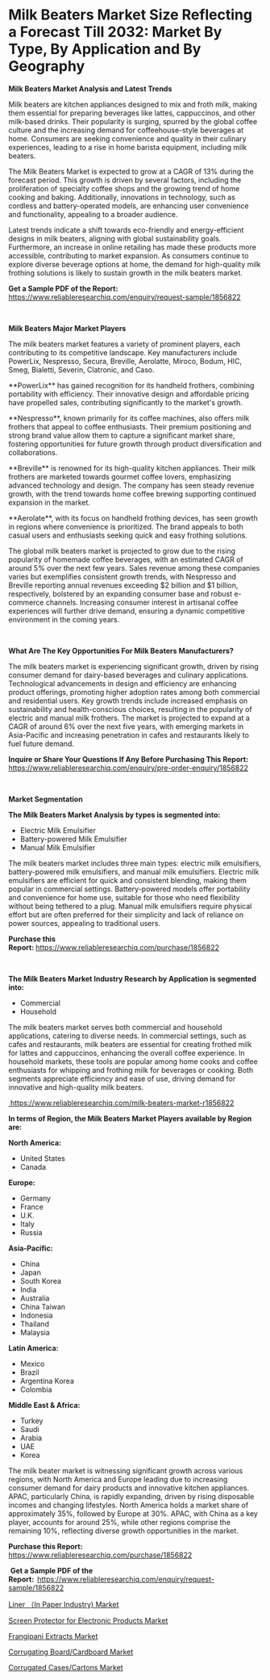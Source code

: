 <p><h1>Milk Beaters Market Size Reflecting a Forecast Till 2032: Market By Type, By Application and By Geography</h1></p><p><strong>Milk Beaters Market Analysis and Latest Trends</strong></p>
<p><p>Milk beaters are kitchen appliances designed to mix and froth milk, making them essential for preparing beverages like lattes, cappuccinos, and other milk-based drinks. Their popularity is surging, spurred by the global coffee culture and the increasing demand for coffeehouse-style beverages at home. Consumers are seeking convenience and quality in their culinary experiences, leading to a rise in home barista equipment, including milk beaters.</p><p>The Milk Beaters Market is expected to grow at a CAGR of 13% during the forecast period. This growth is driven by several factors, including the proliferation of specialty coffee shops and the growing trend of home cooking and baking. Additionally, innovations in technology, such as cordless and battery-operated models, are enhancing user convenience and functionality, appealing to a broader audience.</p><p>Latest trends indicate a shift towards eco-friendly and energy-efficient designs in milk beaters, aligning with global sustainability goals. Furthermore, an increase in online retailing has made these products more accessible, contributing to market expansion. As consumers continue to explore diverse beverage options at home, the demand for high-quality milk frothing solutions is likely to sustain growth in the milk beaters market.</p></p>
<p><strong>Get a Sample PDF of the Report:&nbsp;</strong> <a href="https://www.reliableresearchiq.com/enquiry/request-sample/1856822?utm_campaign=1834&utm_medium=2&utm_source=Github&utm_content=ia&utm_term=08012025&utm_id=milk-beaters">https://www.reliableresearchiq.com/enquiry/request-sample/1856822</a></p>
<p>&nbsp;</p>
<p><strong>Milk Beaters Major Market Players</strong></p>
<p><p>The milk beaters market features a variety of prominent players, each contributing to its competitive landscape. Key manufacturers include PowerLix, Nespresso, Secura, Breville, Aerolatte, Miroco, Bodum, HIC, Smeg, Bialetti, Severin, Clatronic, and Caso. </p><p>**PowerLix** has gained recognition for its handheld frothers, combining portability with efficiency. Their innovative design and affordable pricing have propelled sales, contributing significantly to the market's growth.</p><p>**Nespresso**, known primarily for its coffee machines, also offers milk frothers that appeal to coffee enthusiasts. Their premium positioning and strong brand value allow them to capture a significant market share, fostering opportunities for future growth through product diversification and collaborations.</p><p>**Breville** is renowned for its high-quality kitchen appliances. Their milk frothers are marketed towards gourmet coffee lovers, emphasizing advanced technology and design. The company has seen steady revenue growth, with the trend towards home coffee brewing supporting continued expansion in the market.</p><p>**Aerolate**, with its focus on handheld frothing devices, has seen growth in regions where convenience is prioritized. The brand appeals to both casual users and enthusiasts seeking quick and easy frothing solutions.</p><p>The global milk beaters market is projected to grow due to the rising popularity of homemade coffee beverages, with an estimated CAGR of around 5% over the next few years. Sales revenue among these companies varies but exemplifies consistent growth trends, with Nespresso and Breville reporting annual revenues exceeding $2 billion and $1 billion, respectively, bolstered by an expanding consumer base and robust e-commerce channels. Increasing consumer interest in artisanal coffee experiences will further drive demand, ensuring a dynamic competitive environment in the coming years.</p></p>
<p>&nbsp;</p>
<p><strong>What Are The Key Opportunities For Milk Beaters Manufacturers?</strong></p>
<p><p>The milk beaters market is experiencing significant growth, driven by rising consumer demand for dairy-based beverages and culinary applications. Technological advancements in design and efficiency are enhancing product offerings, promoting higher adoption rates among both commercial and residential users. Key growth trends include increased emphasis on sustainability and health-conscious choices, resulting in the popularity of electric and manual milk frothers. The market is projected to expand at a CAGR of around 6% over the next five years, with emerging markets in Asia-Pacific and increasing penetration in cafes and restaurants likely to fuel future demand.</p></p>
<p><strong>Inquire or Share Your Questions If Any Before Purchasing This Report:</strong> <a href="https://www.reliableresearchiq.com/enquiry/pre-order-enquiry/1856822?utm_campaign=1834&utm_medium=2&utm_source=Github&utm_content=ia&utm_term=08012025&utm_id=milk-beaters">https://www.reliableresearchiq.com/enquiry/pre-order-enquiry/1856822</a></p>
<p>&nbsp;</p>
<p><strong>Market Segmentation</strong></p>
<p><strong>The Milk Beaters Market Analysis by types is segmented into:</strong></p>
<p><ul><li>Electric Milk Emulsifier</li><li>Battery-powered Milk Emulsifier</li><li>Manual Milk Emulsifier</li></ul></p>
<p><p>The milk beaters market includes three main types: electric milk emulsifiers, battery-powered milk emulsifiers, and manual milk emulsifiers. Electric milk emulsifiers are efficient for quick and consistent blending, making them popular in commercial settings. Battery-powered models offer portability and convenience for home use, suitable for those who need flexibility without being tethered to a plug. Manual milk emulsifiers require physical effort but are often preferred for their simplicity and lack of reliance on power sources, appealing to traditional users.</p></p>
<p><strong>Purchase this Report:&nbsp;</strong><a href="https://www.reliableresearchiq.com/purchase/1856822?utm_campaign=1834&utm_medium=2&utm_source=Github&utm_content=ia&utm_term=08012025&utm_id=milk-beaters">https://www.reliableresearchiq.com/purchase/1856822</a></p>
<p>&nbsp;</p>
<p><strong>The Milk Beaters Market Industry Research by Application is segmented into:</strong></p>
<p><ul><li>Commercial</li><li>Household</li></ul></p>
<p><p>The milk beaters market serves both commercial and household applications, catering to diverse needs. In commercial settings, such as cafes and restaurants, milk beaters are essential for creating frothed milk for lattes and cappuccinos, enhancing the overall coffee experience. In household markets, these tools are popular among home cooks and coffee enthusiasts for whipping and frothing milk for beverages or cooking. Both segments appreciate efficiency and ease of use, driving demand for innovative and high-quality milk beaters.</p></p>
<p><a href="https://www.reliableresearchiq.com/milk-beaters-market-r1856822?utm_campaign=1834&utm_medium=2&utm_source=Github&utm_content=ia&utm_term=08012025&utm_id=milk-beaters">&nbsp;https://www.reliableresearchiq.com/milk-beaters-market-r1856822</a></p>
<p><strong>In terms of Region, the Milk Beaters Market Players available by Region are:</strong></p>
<p>
    <p> <strong> North America: </strong>
        <ul>
            <li>United States</li>
            <li>Canada</li>
        </ul>
        </p> 
    <p> <strong> Europe: </strong>
        <ul>
            <li>Germany</li>
            <li>France</li>
            <li>U.K.</li>
            <li>Italy</li>
            <li>Russia</li>
        </ul>
        </p> 
    <p> <strong> Asia-Pacific: </strong>
        <ul>
            <li>China</li>
            <li>Japan</li>
            <li>South Korea</li>
            <li>India</li>
            <li>Australia</li>
            <li>China Taiwan</li>
            <li>Indonesia</li>
            <li>Thailand</li>
            <li>Malaysia</li>
        </ul>
        </p> 
    <p> <strong> Latin America: </strong>
        <ul>
            <li>Mexico</li>
            <li>Brazil</li>
            <li>Argentina Korea</li>
            <li>Colombia</li>
        </ul>
        </p> 
    <p> <strong> Middle East & Africa: </strong>
        <ul>
            <li>Turkey</li>
            <li>Saudi</li>
            <li>Arabia</li>
            <li>UAE</li>
            <li>Korea</li>
        </ul>
    </p>
    </p>
<p><p>The milk beater market is witnessing significant growth across various regions, with North America and Europe leading due to increasing consumer demand for dairy products and innovative kitchen appliances. APAC, particularly China, is rapidly expanding, driven by rising disposable incomes and changing lifestyles. North America holds a market share of approximately 35%, followed by Europe at 30%. APAC, with China as a key player, accounts for around 25%, while other regions comprise the remaining 10%, reflecting diverse growth opportunities in the market.</p></p>
<p><strong>Purchase this Report: </strong><a href="https://www.reliableresearchiq.com/purchase/1856822?utm_campaign=1834&utm_medium=2&utm_source=Github&utm_content=ia&utm_term=08012025&utm_id=milk-beaters">https://www.reliableresearchiq.com/purchase/1856822</a></p>
<p>&nbsp;<strong>Get a Sample PDF of the Report:&nbsp;&nbsp;</strong><a href="https://www.reliableresearchiq.com/enquiry/request-sample/1856822?utm_campaign=1834&utm_medium=2&utm_source=Github&utm_content=ia&utm_term=08012025&utm_id=milk-beaters">https://www.reliableresearchiq.com/enquiry/request-sample/1856822</a></p>
<p><strong></strong></p>
<p><p><a href="https://www.linkedin.com/pulse/liner-paper-industry-market-insights-provide-historical-trends-3m32f?utm_campaign=1834&utm_medium=2&utm_source=Github&utm_content=ia&utm_term=08012025&utm_id=milk-beaters">Liner （In Paper Industry) Market</a></p><p><a href="https://github.com/justalichtenberger/Market-Research-Report-List-1/blob/main/screen-protector-for-electronic-products-market.md?utm_campaign=1834&utm_medium=2&utm_source=Github&utm_content=ia&utm_term=08012025&utm_id=milk-beaters">Screen Protector for Electronic Products Market</a></p><p><a href="https://github.com/arnoldannice0/Market-Research-Report-List-1/blob/main/frangipani-extracts-market.md?utm_campaign=1834&utm_medium=2&utm_source=Github&utm_content=ia&utm_term=08012025&utm_id=milk-beaters">Frangipani Extracts Market</a></p><p><a href="https://www.linkedin.com/pulse/corrugating-boardcardboard-industry-trends-comprehensive-market-nibzf?utm_campaign=1834&utm_medium=2&utm_source=Github&utm_content=ia&utm_term=08012025&utm_id=milk-beaters">Corrugating Board/Cardboard Market</a></p><p><a href="https://www.linkedin.com/pulse/corrugated-casescartons-market-dynamics-2025-2032-projected-lt4tf?utm_campaign=1834&utm_medium=2&utm_source=Github&utm_content=ia&utm_term=08012025&utm_id=milk-beaters">Corrugated Cases/Cartons Market</a></p></p>